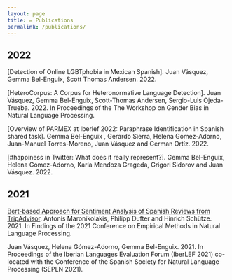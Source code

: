 ```yaml
---
layout: page
title: ✏️ Publications
permalink: /publications/
---
```



## 2022

[Detection of Online LGBTphobia in Mexican Spanish]. Juan Vásquez, Gemma Bel-Enguix, Scott Thomas Andersen. 2022.

[HeteroCorpus: A Corpus for Heteronormative Language Detection]. Juan Vásquez, Gemma Bel-Enguix, Scott-Thomas Andersen, Sergio-Luis Ojeda-Trueba. 2022. In Proceedings of the The Workshop on Gender Bias in Natural Language Processing.

[Overview of PARMEX at Iberlef 2022: Paraphrase Identification in Spanish shared task]. Gemma Bel-Enguix , Gerardo Sierra, Helena Gómez-Adorno, Juan-Manuel Torres-Moreno, Juan Vásquez and German Ortíz. 2022.

[#happiness in Twitter: What does it really represent?]. Gemma Bel-Enguix, Helena Gómez-Adorno, Karla Mendoza Grageda, Grigori Sidorov and Juan Vásquez. 2022.


## 2021

[Bert-based Approach for Sentiment Analysis of Spanish Reviews from TripAdvisor](http://ceur-ws.org/Vol-2943/restmex_paper6.pdf). Antonis Maronikolakis, Philipp Dufter and Hinrich Schütze. 2021. In Findings of the 2021 Conference on Empirical Methods in Natural Language Processing.

Juan Vásquez, Helena Gómez-Adorno, Gemma Bel-Enguix. 2021. In Proceedings of the Iberian Languages Evaluation Forum (IberLEF 2021) co-located with the Conference of the Spanish Society for Natural Language Processing (SEPLN 2021).
